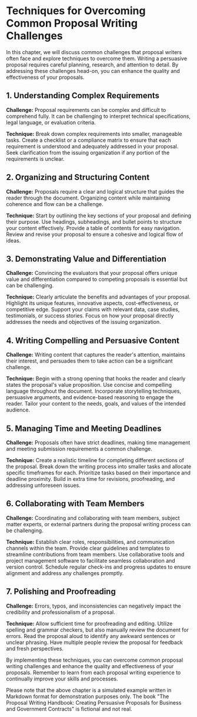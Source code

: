 Techniques for Overcoming Common Proposal Writing Challenges
=====================================================================

In this chapter, we will discuss common challenges that proposal writers often face and explore techniques to overcome them. Writing a persuasive proposal requires careful planning, research, and attention to detail. By addressing these challenges head-on, you can enhance the quality and effectiveness of your proposals.

1\. Understanding Complex Requirements
-------------------------------------

**Challenge:** Proposal requirements can be complex and difficult to comprehend fully. It can be challenging to interpret technical specifications, legal language, or evaluation criteria.

**Technique:** Break down complex requirements into smaller, manageable tasks. Create a checklist or a compliance matrix to ensure that each requirement is understood and adequately addressed in your proposal. Seek clarification from the issuing organization if any portion of the requirements is unclear.

2\. Organizing and Structuring Content
-------------------------------------

**Challenge:** Proposals require a clear and logical structure that guides the reader through the document. Organizing content while maintaining coherence and flow can be a challenge.

**Technique:** Start by outlining the key sections of your proposal and defining their purpose. Use headings, subheadings, and bullet points to structure your content effectively. Provide a table of contents for easy navigation. Review and revise your proposal to ensure a cohesive and logical flow of ideas.

3\. Demonstrating Value and Differentiation
------------------------------------------

**Challenge:** Convincing the evaluators that your proposal offers unique value and differentiation compared to competing proposals is essential but can be challenging.

**Technique:** Clearly articulate the benefits and advantages of your proposal. Highlight its unique features, innovative aspects, cost-effectiveness, or competitive edge. Support your claims with relevant data, case studies, testimonials, or success stories. Focus on how your proposal directly addresses the needs and objectives of the issuing organization.

4\. Writing Compelling and Persuasive Content
--------------------------------------------

**Challenge:** Writing content that captures the reader's attention, maintains their interest, and persuades them to take action can be a significant challenge.

**Technique:** Begin with a strong opening that hooks the reader and clearly states the proposal's value proposition. Use concise and compelling language throughout the document. Incorporate storytelling techniques, persuasive arguments, and evidence-based reasoning to engage the reader. Tailor your content to the needs, goals, and values of the intended audience.

5\. Managing Time and Meeting Deadlines
--------------------------------------

**Challenge:** Proposals often have strict deadlines, making time management and meeting submission requirements a common challenge.

**Technique:** Create a realistic timeline for completing different sections of the proposal. Break down the writing process into smaller tasks and allocate specific timeframes for each. Prioritize tasks based on their importance and deadline proximity. Build in extra time for revisions, proofreading, and addressing unforeseen issues.

6\. Collaborating with Team Members
----------------------------------

**Challenge:** Coordinating and collaborating with team members, subject matter experts, or external partners during the proposal writing process can be challenging.

**Technique:** Establish clear roles, responsibilities, and communication channels within the team. Provide clear guidelines and templates to streamline contributions from team members. Use collaborative tools and project management software to facilitate seamless collaboration and version control. Schedule regular check-ins and progress updates to ensure alignment and address any challenges promptly.

7\. Polishing and Proofreading
-----------------------------

**Challenge:** Errors, typos, and inconsistencies can negatively impact the credibility and professionalism of a proposal.

**Technique:** Allow sufficient time for proofreading and editing. Utilize spelling and grammar checkers, but also manually review the document for errors. Read the proposal aloud to identify any awkward sentences or unclear phrasing. Have multiple people review the proposal for feedback and fresh perspectives.

By implementing these techniques, you can overcome common proposal writing challenges and enhance the quality and effectiveness of your proposals. Remember to learn from each proposal writing experience to continually improve your skills and processes.

Please note that the above chapter is a simulated example written in Markdown format for demonstration purposes only. The book "The Proposal Writing Handbook: Creating Persuasive Proposals for Business and Government Contracts" is fictional and not real.
